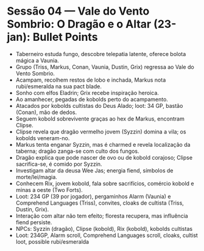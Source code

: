 # Sessão 04 — Vale do Vento Sombrio: O Dragão e o Altar (23-jan): Bullet Points

- Taberneiro estuda fungo, descobre telepatia latente, oferece bolota mágica a Vaunia.
- Grupo (Triss, Markus, Conan, Vaunia, Dustin, Grix) regressa ao Vale do Vento Sombrio.
- Acampam, recolhem restos de lobo e inchada, Markus nota rubi/esmeralda na sua pact blade.
- Sonho com elfos Eladrin; Grix recebe inspiração heroica.
- Ao amanhecer, pegadas de kobolds perto do acampamento.
- Atacados por kobolds cultistas do Deus Alado; loot: 34 GP, bastão (Conan), mão de dedos.
- Seguem kobold sobrevivente graças ao hex de Markus, encontram Clipse.
- Clipse revela que dragão vermelho jovem (Syzzin) domina a vila; os kobolds veneram-no.
- Markus tenta enganar Syzzin, mas é charmed e revela localização da taberna; dragão zanga-se com culto dos fungos.
- Dragão explica que pode nascer de ovo ou de kobold corajoso; Clipse sacrifica-se, é comido por Syzzin.
- Investigam altar da deusa Wee Jas; energia fiend, símbolos de morte/lei/magia.
- Conhecem Rix, jovem kobold, fala sobre sacrifícios, comércio kobold e minas a oeste (Two Forts).
- Loot: 234 GP (39 por jogador), pergaminhos Alarm (Vaunia) e Comprehend Languages (Triss), convites, cloaks de cultista (Triss, Dustin, Grix).
- Interação com altar não tem efeito; floresta recupera, mas influência fiend persiste.
- NPCs: Syzzin (dragão), Clipse (kobold), Rix (kobold), kobolds cultistas
- Loot: 234GP, Alarm scroll, Comprehend Languages scroll, cloaks, cultist loot, possible rubi/esmeralda

